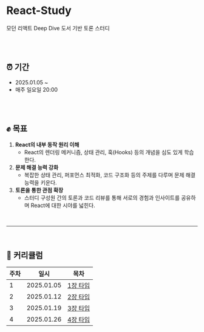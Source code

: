 # React-Study
모던 리액트 Deep Dive 도서 기반 토론 스터디

<br/><br/>

## ⏰ 기간
- 2025.01.05 ~ 
- 매주 일요일 20:00

<br/><br/>

## ✊ 목표
1. **React의 내부 동작 원리 이해**
   - React의 렌더링 메커니즘, 상태 관리, 훅(Hooks) 등의 개념을 심도 있게 학습한다.
2. **문제 해결 능력 강화**
   - 복잡한 상태 관리, 퍼포먼스 최적화, 코드 구조화 등의 주제를 다루며 문제 해결 능력을 키운다.
3. **토론을 통한 관점 확장**
   - 스터디 구성원 간의 토론과 코드 리뷰를 통해 서로의 경험과 인사이트를 공유하며 React에 대한 시야를 넓힌다.

<br/>

---

<br/>

## 📆 커리큘럼

| 주차 | 일시 | 목차 |
| --- | --- | --- |
| 1 | 2025.01.05 | [1장 타입](/) |
| 2 | 2025.01.12 | [2장 타입](/) |
| 3 | 2025.01.19 | [3장 타입](/) |
| 4 | 2025.01.26 | [4장 타입](/) |

<br/><br/>
